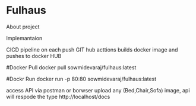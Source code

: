 # Fulhaus
About project 

Implemantaion 

CICD pipeline 
on each push GIT hub acttions builds docker image and pushes to docker HUB 

#Docker Pull 
  docker pull sowmidevaraj/fulhaus:latest

#Dockr Run
 docker run -p 80:80 sowmidevaraj/fulhaus:latest
 
 access API via postman or borwser upload any (Bed,Chair,Sofa) image, api will respode the type
 http://localhost/docs
